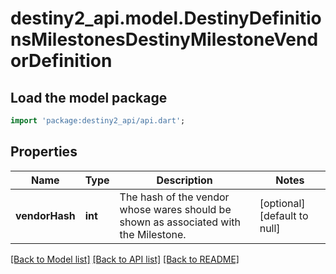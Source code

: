 # destiny2_api.model.DestinyDefinitionsMilestonesDestinyMilestoneVendorDefinition

## Load the model package
```dart
import 'package:destiny2_api/api.dart';
```

## Properties
Name | Type | Description | Notes
------------ | ------------- | ------------- | -------------
**vendorHash** | **int** | The hash of the vendor whose wares should be shown as associated with the Milestone. | [optional] [default to null]

[[Back to Model list]](../README.md#documentation-for-models) [[Back to API list]](../README.md#documentation-for-api-endpoints) [[Back to README]](../README.md)


